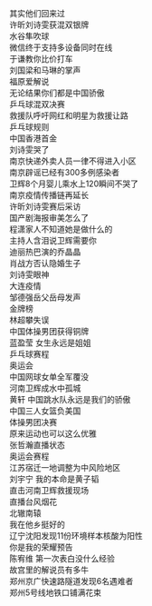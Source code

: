 其实他们回来过  
许昕刘诗雯获混双银牌  
水谷隼吹球  
微信终于支持多设备同时在线  
于谦教你比价打车  
刘国梁和马琳的掌声  
福原爱解说  
无论结果你们都是中国骄傲  
乒乓球混双决赛  
救援队呼吁网红和明星为救援让路  
乒乓球规则  
中国香港首金  
刘诗雯哭了  
南京快递外卖人员一律不得进入小区  
南京辟谣已经有300多例感染者  
卫辉8个月婴儿乘水上120瞬间不哭了  
南京疫情传播链再延长  
许昕刘诗雯赛后采访  
国产剧海报审美怎么了  
程潇家人不知道她是做什么的  
主持人含泪说卫辉需要你  
迪丽热巴演的乔晶晶  
肖战方否认隐婚生子  
刘诗雯眼神  
大连疫情  
邹德强岳父岳母发声  
金牌榜  
林超攀失误  
中国体操男团获得铜牌  
蓝盈莹 女生永远是姐姐  
乒乓球赛程  
奥运会  
中国网球女单全军覆没  
河南卫辉成水中孤城  
黄轩 中国跳水队永远是我们的骄傲  
中国三人女篮负美国  
体操男团决赛  
原来运动也可以这么优雅  
张哲瀚直播状态  
奥运会赛程  
江苏宿迁一地调整为中风险地区  
刘宇宁 我的本命是黄子韬  
直击河南卫辉救援现场  
直播台风烟花  
北辙南辕  
我在他乡挺好的  
辽宁沈阳发现11份环境样本核酸为阳性  
你是我的荣耀预告  
陈宥维 第一次表白没什么经验  
故宫里的解说员有多牛  
郑州京广快速路隧道发现6名遇难者  
郑州5号线地铁口铺满花束  
